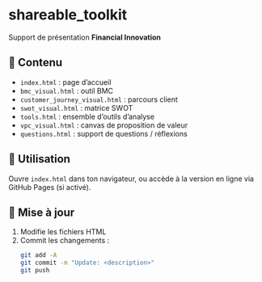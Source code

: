 # shareable_toolkit

Support de présentation **Financial Innovation**

## 📁 Contenu
- `index.html` : page d’accueil
- `bmc_visual.html` : outil BMC
- `customer_journey_visual.html` : parcours client
- `swot_visual.html` : matrice SWOT
- `tools.html` : ensemble d’outils d’analyse
- `vpc_visual.html` : canvas de proposition de valeur
- `questions.html` : support de questions / réflexions

## 🚀 Utilisation
Ouvre `index.html` dans ton navigateur, ou accède à la version en ligne via GitHub Pages (si activé).

## 🧩 Mise à jour
1. Modifie les fichiers HTML
2. Commit les changements :
   ```bash
   git add -A
   git commit -m "Update: <description>"
   git push
